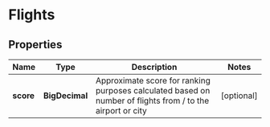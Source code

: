 

# Flights


## Properties

| Name | Type | Description | Notes |
|------------ | ------------- | ------------- | -------------|
|**score** | **BigDecimal** | Approximate score for ranking purposes calculated based on number of flights from / to the airport or city |  [optional] |



